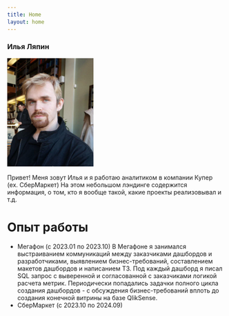 ```yaml
---
title: Home
layout: home
---
```

### Илья Ляпин
<img src="5319311726627382201.jpg" width="200" />

Привет!
Меня зовут Илья и я работаю аналитиком в компании Купер (ex. СберМаркет)
На этом небольшом лэндинге содержится информация, о том, кто я вообще такой, какие проекты реализовывал и т.д.


# Опыт работы

- Мегафон (с 2023.01 по 2023.10)
  В Мегафоне я занимался выстраиванием коммуникаций между заказчиками дашбордов и разработчиками, выявлением бизнес-требований, составлением макетов дашбордов и написанием ТЗ.
Под каждый дашборд я писал SQL запрос с выверенной и согласованной с заказчиками логикой расчета метрик. Периодически попадались задачки полного цикла создания дашбордов - с обсуждения бизнес-требований вплоть до создания конечной витрины на базе QlikSense.
- СберМаркет (с 2023.10 по 2024.09)






